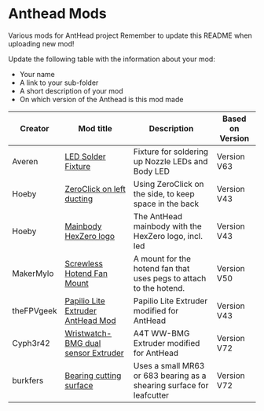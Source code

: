 # Anthead Mods

Various mods for AntHead project
Remember to update this README when uploading new mod!

Update the following table with the information about your mod:
- Your name
- A link to your sub-folder
- A short description of your mod
- On which version of the Anthead is this mod made

| Creator | Mod title | Description | Based on Version
| --- | --- | --- | --- |
| Averen | [LED Solder Fixture](/UserMods/LED_Solder_Fixture) | Fixture for soldering up Nozzle LEDs and Body LED | Version V63 |
| Hoeby | [ZeroClick on left ducting](/UserMods/ZeroClick_left_ducting) | Using ZeroClick on the side, to keep space in the back | Version V43 |
| Hoeby | [Mainbody HexZero logo](/UserMods/Main_Body_HexZero_logo) | The AntHead mainbody with the HexZero logo, incl. led | Version V43 |
| MakerMylo | [Screwless Hotend Fan Mount](/UserMods/Screwless_Hotend_Fan_Mount) | A mount for the hotend fan that uses pegs to attach to the hotend. | Version V50 |
| theFPVgeek | [Papilio Lite Extruder AntHead Mod](/UserMods/Papilio_Lite_Extruder_AntHead_Mod) | Papilio Lite Extruder modified for AntHead | Version V43 |
| Cyph3r42 | [Wristwatch-BMG dual sensor Extruder](/UserMods/Wristwatch-BMG) | A4T WW-BMG Extruder modified for AntHead | Version V72 |
| burkfers | [Bearing cutting surface](/UserMods/Bearing_cutting_surface) | Uses a small MR63 or 683 bearing as a shearing surface for leafcutter | Version V72 |
